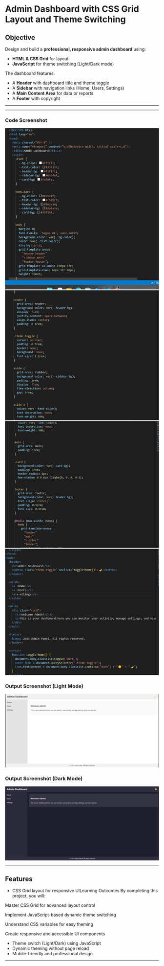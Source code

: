 # Admin Dashboard with CSS Grid Layout and Theme Switching

## Objective

Design and build a **professional, responsive admin dashboard** using:

- **HTML & CSS Grid** for layout
- **JavaScript** for theme switching (Light/Dark mode)

The dashboard features:

- A **Header** with dashboard title and theme toggle
- A **Sidebar** with navigation links (Home, Users, Settings)
- A **Main Content Area** for data or reports
- A **Footer** with copyright

---

---


### Code Screenshot


![Code Screenshot](./assets/html1.png)
![Code Screenshot](./assets/html2.png)
![Code Screenshot](./assets/html3.png)
![Code Screenshot](./assets/html4.png)

### Output Screenshot (Light Mode)

![Code Screenshot](./assets/output1.png)

### Output Screenshot (Dark Mode)

![Code Screenshot](./assets/output2.png)

---

## Features

- CSS Grid layout for responsive UILearning Outcomes
By completing this project, you will:

Master CSS Grid for advanced layout control

Implement JavaScript-based dynamic theme switching

Understand CSS variables for easy theming

Create responsive and accessible UI components
- Theme switch (Light/Dark) using JavaScript
- Dynamic theming without page reload
- Mobile-friendly and professional design

---
